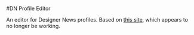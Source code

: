 #DN Profile Editor

An editor for Designer News profiles. Based on [this site](simonjaspers.com/wizard.html), which appears to no longer be working.
